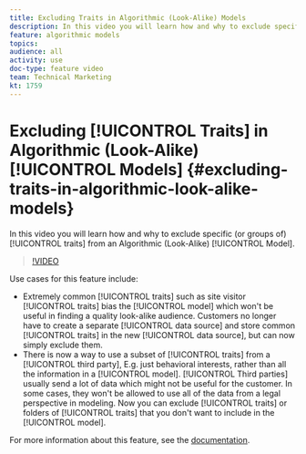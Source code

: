```yaml
---
title: Excluding Traits in Algorithmic (Look-Alike) Models
description: In this video you will learn how and why to exclude specific (or groups of) traits from an Algorithmic (Look-Alike) Model. 
feature: algorithmic models
topics: 
audience: all
activity: use
doc-type: feature video
team: Technical Marketing
kt: 1759
---
```


# Excluding [!UICONTROL Traits] in Algorithmic (Look-Alike) [!UICONTROL Models] {#excluding-traits-in-algorithmic-look-alike-models}

In this video you will learn how and why to exclude specific (or groups of) [!UICONTROL traits] from an Algorithmic (Look-Alike) [!UICONTROL Model].

>[!VIDEO](https://video.tv.adobe.com/v/25569/?quality=12)

Use cases for this feature include:

* Extremely common [!UICONTROL traits] such as site visitor [!UICONTROL traits] bias the [!UICONTROL model] which won't be useful in finding a quality look-alike audience. Customers no longer have to create a separate [!UICONTROL data source] and store common [!UICONTROL traits] in the new [!UICONTROL data source], but can now simply exclude them.
* There is now a way to use a subset of [!UICONTROL traits] from a [!UICONTROL third party], E.g. just behavioral interests, rather than all the information in a [!UICONTROL model]. [!UICONTROL Third parties] usually send a lot of data which might not be useful for the customer. In some cases, they won't be allowed to use all of the data from a legal perspective in modeling. Now you can exclude [!UICONTROL traits] or folders of [!UICONTROL traits] that you don't want to include in the [!UICONTROL model].

For more information about this feature, see the [documentation](https://marketing.adobe.com/resources/help/en_US/aam/trait-exclusion-algo-models.html).